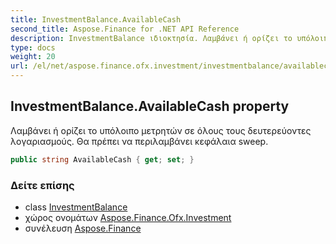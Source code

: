 ```yaml
---
title: InvestmentBalance.AvailableCash
second_title: Aspose.Finance for .NET API Reference
description: InvestmentBalance ιδιοκτησία. Λαμβάνει ή ορίζει το υπόλοιπο μετρητών σε όλους τους δευτερεύοντες λογαριασμούς. Θα πρέπει να περιλαμβάνει κεφάλαια sweep.
type: docs
weight: 20
url: /el/net/aspose.finance.ofx.investment/investmentbalance/availablecash/
---
```

## InvestmentBalance.AvailableCash property

Λαμβάνει ή ορίζει το υπόλοιπο μετρητών σε όλους τους δευτερεύοντες λογαριασμούς. Θα πρέπει να περιλαμβάνει κεφάλαια sweep.

```csharp
public string AvailableCash { get; set; }
```

### Δείτε επίσης

* class [InvestmentBalance](../)
* χώρος ονομάτων [Aspose.Finance.Ofx.Investment](../../investmentbalance/)
* συνέλευση [Aspose.Finance](../../../)


